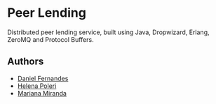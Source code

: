 # Peer Lending

Distributed peer lending service, built using Java, Dropwizard, Erlang, ZeroMQ and Protocol Buffers.

## Authors

* [Daniel Fernandes](https://github.com/danielsf97)
* [Helena Poleri](https://github.com/helenapoleri)
* [Mariana Miranda](https://github.com/mmm97)

